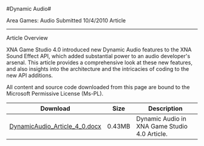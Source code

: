 #Dynamic Audio#

Area
Games: Audio
Submitted
10/4/2010
Article

---

Article Overview

XNA Game Studio 4.0 introduced new Dynamic Audio features to the XNA Sound Effect API, which added substantial power to an audio developer's arsenal. This article provides a comprehensive look at these new features, and also insights into the architecture and the intricacies of coding to the new API additions.

All content and source code downloaded from this page are bound to the Microsoft Permissive License (Ms-PL).

Download | Size | Description
---|---|---|
[DynamicAudio_Article_4_0.docx](https://github.com/DDReaper/XNAGameStudio/blob/master/Documents/DynamicAudio_Article_4_0.docx?raw=true) | 0.43MB | Dynamic Audio in XNA Game Studio 4.0 Article. 